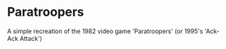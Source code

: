# Paratroopers
A simple recreation of the 1982 video game 'Paratroopers' (or 1995's 'Ack-Ack Attack')
